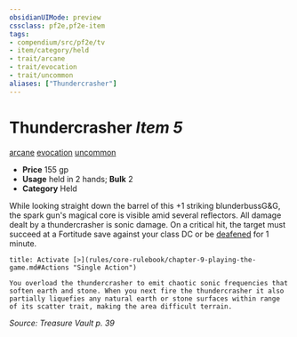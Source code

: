 ```yaml
---
obsidianUIMode: preview
cssclass: pf2e,pf2e-item
tags:
- compendium/src/pf2e/tv
- item/category/held
- trait/arcane
- trait/evocation
- trait/uncommon
aliases: ["Thundercrasher"]
---
```

# Thundercrasher *Item 5*  
[arcane](rules/traits/arcane.md)  [evocation](rules/traits/evocation.md)  [uncommon](rules/traits/uncommon.md)  

- **Price** 155 gp
- **Usage** held in 2 hands; **Bulk** 2
- **Category** Held

While looking straight down the barrel of this +1 striking blunderbussG&G, the spark gun's magical core is visible amid several reflectors. All damage dealt by a thundercrasher is sonic damage. On a critical hit, the target must succeed at a Fortitude save against your class DC or be [deafened](rules/conditions.md#Deafened) for 1 minute.

```ad-embed-ability
title: Activate [>](rules/core-rulebook/chapter-9-playing-the-game.md#Actions "Single Action")

You overload the thundercrasher to emit chaotic sonic frequencies that soften earth and stone. When you next fire the thundercrasher it also partially liquefies any natural earth or stone surfaces within range of its scatter trait, making the area difficult terrain.
```

*Source: Treasure Vault p. 39*